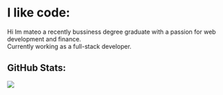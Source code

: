 # I like code:
Hi Im mateo a recently bussiness degree graduate with a passion for web development and finance.<br>Currently working as a full-stack developer.<br>

## GitHub Stats:
![](https://github-readme-stats.vercel.app/api?username=mezamateoj&theme=react&hide_border=false&include_all_commits=false&count_private=true)

<!-- Proudly created with GPRM ( https://gprm.itsvg.in ) -->
